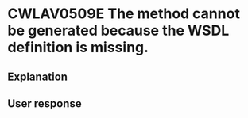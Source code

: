 # CWLAV0509E The method cannot be generated because the WSDL definition is missing.

## Explanation

## User response